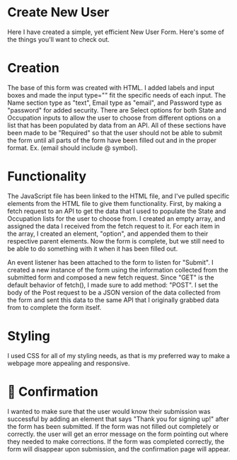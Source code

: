 # Create New User

Here I have created a simple, yet efficient New User Form. Here's some of the things you'll want to check out.

# Creation

The base of this form was created with HTML. I added labels and input boxes and made the input type="" fit the specific needs of each input. The Name section type as "text", Email type as "email", and Password type as "password" for added security. There are Select options for both State and Occupation inputs to allow the user to choose from different options on a list that has been populated by data from an API. All of these sections have been made to be "Required" so that the user should not be able to submit the form until all parts of the form have been filled out and in the proper format. Ex. (email should include @ symbol).

# Functionality

The JavaScript file has been linked to the HTML file, and I've pulled specific elements from the HTML file to give them functionality. First, by making a fetch request to an API to get the data that I used to populate the State and Occupation lists for the user to choose from. I created an empty array, and assigned the data I received from the fetch request to it. For each item in the array, I created an element, "option", and appended them to their respective parent elements. Now the form is complete, but we still need to be able to do something with it when it has been filled out.

An event listener has been attached to the form to listen for "Submit". I created a new instance of the form using the information collected from the submitted form and composed a new fetch request. Since "GET" is the default behavior of fetch(), I made sure to add method: "POST". I set the body of the Post request to be a JSON version of the data collected from the form and sent this data to the same API that I originally grabbed data from to complete the form itself.

# Styling

I used CSS for all of my styling needs, as that is my preferred way to make a webpage more appealing and responsive.

# 🚦 Confirmation

I wanted to make sure that the user would know their submission was successful by adding an element that says "Thank you for signing up!" after the form has been submitted. If the form was not filled out completely or correctly. the user will get an error message on the form pointing out where they needed to make corrections. If the form was completed correctly, the form will disappear upon submission, and the confirmation page will appear.
